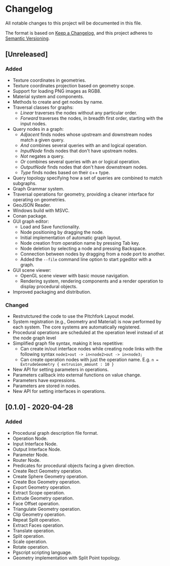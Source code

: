 # Changelog

All notable changes to this project will be documented in this file.

The format is based on [Keep a Changelog](https://keepachangelog.com/en/1.0.0/),
and this project adheres to [Semantic Versioning](https://semver.org/spec/v2.0.0.html).

## [Unreleased]

### Added

- Texture coordinates in geometries.
- Texture coordinates projection based on geometry scope.
- Support for loading PNG images as RGB8.
- Material system and components.
- Methods to create and get nodes by name.
- Traversal classes for graphs:
    - *Linear* traverses the nodes without any particular order.
    - *Forward* traverses the nodes, in breadth first order, starting with the
      input nodes.
- Query nodes in a graph:
    - *Adjacent* finds nodes whose upstream and downstream nodes match a given query.
    - *And* combines several queries with an and logical operation.
    - *InputNode* finds nodes that don't have upstream nodes.
    - *Not* negates a query.
    - *Or* combines several queries with an or logical operation.
    - *OutputNode* finds nodes that don't have downstream nodes.
    - *Type* finds nodes based on their c++ type.
- Query topology specifying how a set of queries are combined to match subgraphs.
- Graph Grammar system.
- Traversal operations for geometry, providing a cleaner interface for
  operating on geometries.
- GeoJSON Reader.
- Windows build with MSVC.
- Conan package.
- GUI graph editor:
  - Load and Save functionality.
  - Node positioning by dragging the node.
  - Initial implementation of automatic graph layout.
  - Node creation from operation name by pressing Tab key.
  - Node deletion by selecting a node and pressing Backspace.
  - Connection between nodes by dragging from a node port to another.
  - Added the `--file` command line option to start pgeditor with a graph.
- GUI scene viewer:
  - OpenGL scene viewer with basic mouse navigation.
  - Rendering system, rendering components and a render operation to display
    procedural objects.
- Improved packaging and distribution.

### Changed

- Restrutctured the code to use the Pitchfork Layout model.
- System registration (e.g., Geometry and Material) is now performed by each
  system. The core systems are automatically registered.
- Procedural operations are scheduled at the operation level instead of at the
  node graph level
- Simplified graph file syntax, making it less repetitive:
  - Can create in/out interface nodes while creating node links with the
    following syntax `node1>out -> in<node2>out -> in<node3;`
  - Can create operation nodes with just the operation name. E.g.
    `n = ExtrudeGeometry { extrusion_amount : 10 }`
- New API for setting parameters in operations.
- Parameters callback into external functions on value change.
- Parameters have expressions.
- Parameters are stored in nodes.
- New API for setting interfaces in operations.

## [0.1.0] - 2020-04-28

### Added

- Procedural graph description file format.
- Operation Node.
- Input Interface Node.
- Output Interface Node.
- Parameter Node.
- Router Node.
- Predicates for procedural objects facing a given direction.
- Create Rect Geometry operation.
- Create Sphere Geometry operation.
- Create Box Geometry operation.
- Export Geometry operation.
- Extract Scope operation.
- Extrude Geometry operation.
- Face Offset operation.
- Triangulate Geometry operation.
- Clip Geometry operation.
- Repeat Split operation.
- Extract Faces operation.
- Translate operation.
- Split operation.
- Scale operation.
- Rotate operation.
- Pgscript scripting language.
- Geometry implementation with Split Point topology.
